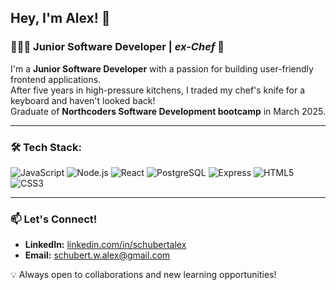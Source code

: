 ## Hey, I'm Alex! 👋

### 👨🏻‍💻 Junior Software Developer | _ex-Chef_ 🔪

I'm a **Junior Software Developer** with a passion for building user-friendly frontend applications. <br />
After five years in high-pressure kitchens, I traded my chef's knife for a keyboard and haven't looked back! 
<br />
Graduate of **Northcoders Software Development bootcamp** in March 2025.

---

### 🛠️ Tech Stack:

![JavaScript](https://img.shields.io/badge/JavaScript-F7DF1E?style=flat&logo=javascript&logoColor=black)
![Node.js](https://img.shields.io/badge/Node.js-339933?style=flat&logo=nodedotjs&logoColor=white)
![React](https://img.shields.io/badge/React-61DAFB?style=flat&logo=react&logoColor=black)
![PostgreSQL](https://img.shields.io/badge/PostgreSQL-336791?style=flat&logo=postgresql&logoColor=white)
![Express](https://img.shields.io/badge/Express-000000?style=flat&logo=express&logoColor=white)
![HTML5](https://img.shields.io/badge/HTML5-E34F26?style=flat&logo=html5&logoColor=white)
![CSS3](https://img.shields.io/badge/CSS3-1572B6?style=flat&logo=css3&logoColor=white)

---

### 📫 Let's Connect!

- **LinkedIn:** [linkedin.com/in/schubertalex](https://linkedin.com/in/schubertalex)
- **Email:** schubert.w.alex@gmail.com

💡 Always open to collaborations and new learning opportunities!
